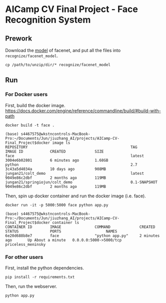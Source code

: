 # AICamp CV Final Project - Face Recognition System

## Prework

Download the [model](https://drive.google.com/open?id=1EXPBSXwTaqrSC0OhUdXNmKSh9qJUQ55-) of facenet, and put all the files into `recognize/facenet_model`.

```
cp /path/to/unzip/dir/* recognize/facenet_model
```

## Run

### For Docker users

First, build the docker image.
https://docs.docker.com/engine/reference/commandline/build/#build-with-path

```
docker build -t face .

(base) s4467575@wkstncontrols-MacBook-Pro:~/Documents/Jun/jiuzhang_AI/projects/AICamp-CV-Final_Project$docker image ls
REPOSITORY                                              TAG                 IMAGE ID            CREATED             SIZE
face                                                    latest              3004e6b02801        6 minutes ago       1.68GB
python                                                  2.7                 3c43a5d4034a        10 days ago         908MB
jungan21/colt_demo                                      latest              9049e86c2dbf        2 months ago        119MB
jungan21/springiojun/colt_demo                          0.1-SNAPSHOT        9049e86c2dbf        2 months ago        119MB

```

Then, spin up docker container and run the docker image (i.e. face).

```
docker run -it -p 5000:5000 face python app.py

(base) s4467575@wkstncontrols-MacBook-Pro:~/Documents/Jun/jiuzhang_AI/projects/AICamp-CV-Final_Project$docker container ls
CONTAINER ID        IMAGE               COMMAND             CREATED             STATUS              PORTS                    NAMES
6e20d688b8e7        face                "python app.py"     2 minutes ago       Up About a minute   0.0.0.0:5000->5000/tcp   priceless_meninsky
```

### For other users

First, install the python dependencies.

```
pip install -r requirements.txt
```

Then, run the webserver.

```
python app.py
```
